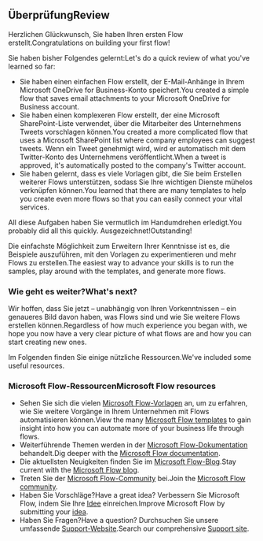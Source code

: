 ## <a name="review"></a><span data-ttu-id="9bb88-101">Überprüfung</span><span class="sxs-lookup"><span data-stu-id="9bb88-101">Review</span></span>
<span data-ttu-id="9bb88-102">Herzlichen Glückwunsch, Sie haben Ihren ersten Flow erstellt.</span><span class="sxs-lookup"><span data-stu-id="9bb88-102">Congratulations on building your first flow!</span></span> 

<span data-ttu-id="9bb88-103">Sie haben bisher Folgendes gelernt:</span><span class="sxs-lookup"><span data-stu-id="9bb88-103">Let's do a quick review of what you've learned so far:</span></span>

- <span data-ttu-id="9bb88-104">Sie haben einen einfachen Flow erstellt, der E-Mail-Anhänge in Ihrem Microsoft OneDrive for Business-Konto speichert.</span><span class="sxs-lookup"><span data-stu-id="9bb88-104">You created a simple flow that saves email attachments to your Microsoft OneDrive for Business account.</span></span>
- <span data-ttu-id="9bb88-105">Sie haben einen komplexeren Flow erstellt, der eine Microsoft SharePoint-Liste verwendet, über die Mitarbeiter des Unternehmens Tweets vorschlagen können.</span><span class="sxs-lookup"><span data-stu-id="9bb88-105">You created a more complicated flow that uses a Microsoft SharePoint list where company employees can suggest tweets.</span></span> <span data-ttu-id="9bb88-106">Wenn ein Tweet genehmigt wird, wird er automatisch mit dem Twitter-Konto des Unternehmens veröffentlicht.</span><span class="sxs-lookup"><span data-stu-id="9bb88-106">When a tweet is approved, it's automatically posted to the company's Twitter account.</span></span>
- <span data-ttu-id="9bb88-107">Sie haben gelernt, dass es viele Vorlagen gibt, die Sie beim Erstellen weiterer Flows unterstützen, sodass Sie Ihre wichtigen Dienste mühelos verknüpfen können.</span><span class="sxs-lookup"><span data-stu-id="9bb88-107">You learned that there are many templates to help you create even more flows so that you can easily connect your vital services.</span></span>

<span data-ttu-id="9bb88-108">All diese Aufgaben haben Sie vermutlich im Handumdrehen erledigt.</span><span class="sxs-lookup"><span data-stu-id="9bb88-108">You probably did all this quickly.</span></span> <span data-ttu-id="9bb88-109">Ausgezeichnet!</span><span class="sxs-lookup"><span data-stu-id="9bb88-109">Outstanding!</span></span>

<span data-ttu-id="9bb88-110">Die einfachste Möglichkeit zum Erweitern Ihrer Kenntnisse ist es, die Beispiele auszuführen, mit den Vorlagen zu experimentieren und mehr Flows zu erstellen.</span><span class="sxs-lookup"><span data-stu-id="9bb88-110">The easiest way to advance your skills is to run the samples, play around with the templates, and generate more flows.</span></span>

### <a name="whats-next"></a><span data-ttu-id="9bb88-111">Wie geht es weiter?</span><span class="sxs-lookup"><span data-stu-id="9bb88-111">What's next?</span></span>
<span data-ttu-id="9bb88-112">Wir hoffen, dass Sie jetzt – unabhängig von Ihren Vorkenntnissen – ein genaueres Bild davon haben, was Flows sind und wie Sie weitere Flows erstellen können.</span><span class="sxs-lookup"><span data-stu-id="9bb88-112">Regardless of how much experience you began with, we hope you now have a very clear picture of what flows are and how you can start creating new ones.</span></span>

<span data-ttu-id="9bb88-113">Im Folgenden finden Sie einige nützliche Ressourcen.</span><span class="sxs-lookup"><span data-stu-id="9bb88-113">We've included some useful resources.</span></span>

### <a name="microsoft-flow-resources"></a><span data-ttu-id="9bb88-114">Microsoft Flow-Ressourcen</span><span class="sxs-lookup"><span data-stu-id="9bb88-114">Microsoft Flow resources</span></span>
- <span data-ttu-id="9bb88-115">Sehen Sie sich die vielen [Microsoft Flow-Vorlagen](https://preview.flow.microsoft.com/templates/) an, um zu erfahren, wie Sie weitere Vorgänge in Ihrem Unternehmen mit Flows automatisieren können.</span><span class="sxs-lookup"><span data-stu-id="9bb88-115">View the many [Microsoft Flow templates](https://preview.flow.microsoft.com/templates/) to gain insight into how you can automate more of your business life through flows.</span></span>
- <span data-ttu-id="9bb88-116">Weiterführende Themen werden in der [Microsoft Flow-Dokumentation](https://docs.microsoft.com/flow/) behandelt.</span><span class="sxs-lookup"><span data-stu-id="9bb88-116">Dig deeper with the [Microsoft Flow documentation](https://docs.microsoft.com/flow/).</span></span>
- <span data-ttu-id="9bb88-117">Die aktuellsten Neuigkeiten finden Sie im [Microsoft Flow-Blog](https://preview.flow.microsoft.com/blog/).</span><span class="sxs-lookup"><span data-stu-id="9bb88-117">Stay current with the [Microsoft Flow blog](https://preview.flow.microsoft.com/blog/).</span></span>
- <span data-ttu-id="9bb88-118">Treten Sie der [Microsoft Flow-Community](https://powerusers.microsoft.com/t5/Microsoft-Flow-Community/ct-p/FlowCommunity) bei.</span><span class="sxs-lookup"><span data-stu-id="9bb88-118">Join the [Microsoft Flow community](https://powerusers.microsoft.com/t5/Microsoft-Flow-Community/ct-p/FlowCommunity).</span></span>
- <span data-ttu-id="9bb88-119">Haben Sie Vorschläge?</span><span class="sxs-lookup"><span data-stu-id="9bb88-119">Have a great idea?</span></span> <span data-ttu-id="9bb88-120">Verbessern Sie Microsoft Flow, indem Sie Ihre [Idee](https://powerusers.microsoft.com/t5/Flow-Ideas/idb-p/FlowIdeas) einreichen.</span><span class="sxs-lookup"><span data-stu-id="9bb88-120">Improve Microsoft Flow by submitting your [idea](https://powerusers.microsoft.com/t5/Flow-Ideas/idb-p/FlowIdeas).</span></span>
- <span data-ttu-id="9bb88-121">Haben Sie Fragen?</span><span class="sxs-lookup"><span data-stu-id="9bb88-121">Have a question?</span></span> <span data-ttu-id="9bb88-122">Durchsuchen Sie unsere umfassende [Support-Website](https://flow.microsoft.com/support/).</span><span class="sxs-lookup"><span data-stu-id="9bb88-122">Search our comprehensive [Support site](https://flow.microsoft.com/support/).</span></span>
